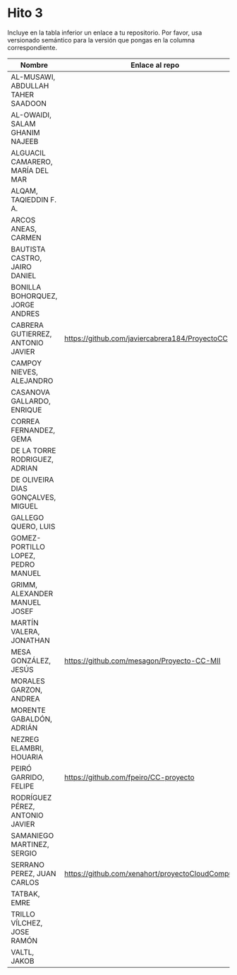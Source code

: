 # Hito 3

Incluye en la tabla inferior un enlace a tu repositorio. Por favor,
usa versionado semántico para la versión que pongas en la columna
correspondiente. 

| Nombre   | Enlace al repo | Versión |
|----------|--------------- |---------|
| AL-MUSAWI,  ABDULLAH TAHER SAADOON | | |
| AL-OWAIDI,  SALAM GHANIM NAJEEB | | |
| ALGUACIL CAMARERO,  MARÍA DEL MAR | | |
| ALQAM,  TAQIEDDIN F. A. | | |
| ARCOS ANEAS, CARMEN | | |
| BAUTISTA CASTRO,  JAIRO DANIEL | | |
| BONILLA BOHORQUEZ,  JORGE ANDRES | | |
| CABRERA GUTIERREZ,  ANTONIO JAVIER | https://github.com/javiercabrera184/ProyectoCC | 3.1 |
| CAMPOY NIEVES, ALEJANDRO | | |
| CASANOVA GALLARDO, ENRIQUE | | |
| CORREA FERNANDEZ,  GEMA | | |
| DE LA TORRE RODRIGUEZ,  ADRIAN | | |
| DE OLIVEIRA DIAS GONÇALVES, MIGUEL | | |
| GALLEGO QUERO,  LUIS | | |
| GOMEZ-PORTILLO LOPEZ,  PEDRO MANUEL | | |
| GRIMM,  ALEXANDER MANUEL JOSEF | | |
| MARTÍN VALERA, JONATHAN | | |
| MESA GONZÁLEZ, JESÚS | https://github.com/mesagon/Proyecto-CC-MII | 3.0.2 |
| MORALES GARZON,  ANDREA | | |
| MORENTE GABALDÓN, ADRIÁN | | |
| NEZREG ELAMBRI,   HOUARIA | | |
| PEIRÓ GARRIDO,  FELIPE | https://github.com/fpeiro/CC-proyecto | 3 |
| RODRÍGUEZ PÉREZ, ANTONIO JAVIER | | |
| SAMANIEGO MARTINEZ,  SERGIO | | |
| SERRANO PEREZ,  JUAN CARLOS | https://github.com/xenahort/proyectoCloudComputing | 2 |
| TATBAK,  EMRE | | |
| TRILLO VÍLCHEZ,  JOSE RAMÓN | | |
| VALTL,  JAKOB | | |
